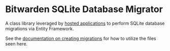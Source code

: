 # Bitwarden SQLite Database Migrator

A class library leveraged by [hosted applications](/src/Admin/HostedServices/DatabaseMigrationHostedService.cs) to perform SQLite database migrations via Entity Framework.

See the [documentation on creating migrations](https://contributing.bitwarden.com/contributing/database-migrations/) for how to utilize the files seen here.
